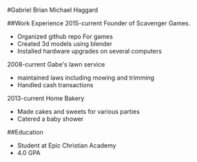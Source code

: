 

#Gabriel Brian Michael Haggard



##Work Experience
2015-current Founder of Scavenger Games.
- Organized github repo For games
- Created 3d models using blender 
- Installed hardware upgrades on several computers
 
2008-current Gabe's lawn service
- maintained laws including mowing and trimming
- Handled cash transactions

2013-current Home Bakery
- Made cakes and sweets for various parties
- Catered a baby shower

 
##Education
- Student at Epic Christian Academy
- 4.0 GPA



	
